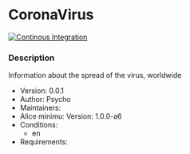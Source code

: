 # CoronaVirus

[![Continous Integration](https://gitlab.com/project-alice-assistant/skills/skill_CoronaVirus/badges/master/pipeline.svg)](https://gitlab.com/project-alice-assistant/skills/skill_GarageDoorControl/pipelines/latest)

### Description
Information about the spread of the virus, worldwide

- Version: 0.0.1
- Author: Psycho
- Maintainers:
- Alice minimu: Version: 1.0.0-a6
- Conditions:
  - en
- Requirements:

